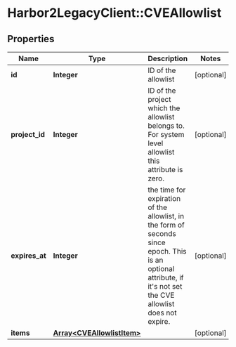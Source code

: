 # Harbor2LegacyClient::CVEAllowlist

## Properties
Name | Type | Description | Notes
------------ | ------------- | ------------- | -------------
**id** | **Integer** | ID of the allowlist | [optional] 
**project_id** | **Integer** | ID of the project which the allowlist belongs to.  For system level allowlist this attribute is zero. | [optional] 
**expires_at** | **Integer** | the time for expiration of the allowlist, in the form of seconds since epoch.  This is an optional attribute, if it&#39;s not set the CVE allowlist does not expire. | [optional] 
**items** | [**Array&lt;CVEAllowlistItem&gt;**](CVEAllowlistItem.md) |  | [optional] 


